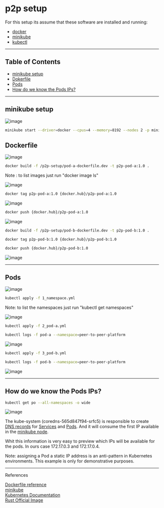 # p2p setup

For this setup its assume that these software are installed and running:
<ul>
  <li><a href="https://docs.docker.com/engine/install/ubuntu/" target="_blank">docker</a></li>
  <li><a href="https://minikube.sigs.k8s.io/docs/start/" target="_blank">minikube</a></li>
  <li><a href="https://kubernetes.io/docs/tasks/tools/install-kubectl-linux/" target="_blank">kubectl</a></li>
</ul>
<hr>

## Table of Contents<br>
<ul>
<li><a href="https://github.com/gcp-development/peer-to-peer/blob/main/p2p-setup/README.md#minikube-setup" target="_self">minikube setup</a></li>
<li><a href="https://github.com/gcp-development/peer-to-peer/tree/main/p2p-setup#dockerfile" target="_self">Dokerfile</a></li>
<li><a href="https://github.com/gcp-development/peer-to-peer/tree/main/p2p-setup#pods" target="_self">Pods</a></li>  
<li><a href="https://github.com/gcp-development/peer-to-peer/tree/main/p2p-setup#how-do-we-know-the-pods-ips" target="_self">How do we know the Pods IPs?</a></li> 
</ul>
<hr>

## minikube setup

![image](https://user-images.githubusercontent.com/76512851/217585412-3467872a-4101-4453-9c9e-34ec32402ca1.png)

```bash
minikube start --driver=docker --cpus=4 --memory=8192 --nodes 2 -p minikube-node
```

## Dockerfile

![image](https://user-images.githubusercontent.com/76512851/214598654-10fe08b3-0297-4122-a26f-d12c894f7491.png)

```bash
docker build -f /p2p-setup/pod-a-dockerfile.dev -t p2p-pod-a:1.0 .
```
Note : to list images just run "docker image ls"

![image](https://user-images.githubusercontent.com/76512851/214587480-350a7121-ea38-4603-8923-17caf8b91683.png)

```bash
docker tag p2p-pod-a:1.0 {docker.hub}/p2p-pod-a:1.0
```
![image](https://user-images.githubusercontent.com/76512851/214598064-5c73f619-9dfe-412f-8622-3ec136fd8a9f.png)

```bash
docker push {docker.hub}/p2p-pod-a:1.0
```

![image](https://user-images.githubusercontent.com/76512851/214589087-f62ee2b0-d66c-4f52-9001-a417094935fe.png)


```bash
docker build -f /p2p-setup/pod-b-dockerfile.dev -t p2p-pod-b:1.0 .
```

```bash
docker tag p2p-pod-b:1.0 {docker.hub}/p2p-pod-b:1.0
```

```bash
docker push {docker.hub}/p2p-pod-b:1.0
```

![image](https://user-images.githubusercontent.com/76512851/214597726-33990b1c-45d7-4d7b-ba21-30b5cac7f17a.png)

<hr>

## Pods

![image](https://user-images.githubusercontent.com/76512851/214600031-fd6627f0-f848-461a-9555-6f0b113a3bb8.png)

```bash
kubectl apply -f 1_namespace.yml
```
Note: to list the namespaces just run "kubectl get namespaces"

![image](https://user-images.githubusercontent.com/76512851/214600792-700afd92-3553-4f1d-a3fe-cebd304d89b2.png)


```bash
kubectl apply -f 2_pod-a.yml
```

```bash
kubectl logs -f pod-a --namespace=peer-to-peer-platform
```

![image](https://user-images.githubusercontent.com/76512851/214621392-270750a6-fc6d-4dc4-9108-237ce5bd045d.png)


```bash
kubectl apply -f 3_pod-b.yml
```

```bash
kubectl logs -f pod-b --namespace=peer-to-peer-platform
```

![image](https://user-images.githubusercontent.com/76512851/214621152-36dd79a8-8007-4509-a56e-8bdc0678bf66.png)

<hr>

## How do we know the Pods IPs?

```bash
kubectl get po --all-namespaces -o wide
```

![image](https://user-images.githubusercontent.com/76512851/214622104-04577d9a-8db7-442c-b3c4-acb17429b1b5.png)

The kube-system (coredns-565d847f94-srfc5) is responsible to create [DNS records](https://kubernetes.io/docs/concepts/services-networking/dns-pod-service/) for [Services](https://minikube.sigs.k8s.io/docs/commands/service/) and [Pods](https://kubernetes.io/docs/concepts/workloads/pods/). And it will consume the first IP available in the [minikube node](https://minikube.sigs.k8s.io/docs/commands/node/#minikube-node).

Whit this information is very easy to preview which IPs will be available for the pods. In ours case 172.17.0.3 and 172.17.0.4.

Note: assigning a Pod a static IP address is an anti-pattern in Kubernetes environments. This example is only for demonstrative purposes.

<hr>

References

[Dockerfile reference](https://docs.docker.com/engine/reference/builder/)<br>
[minikube](https://minikube.sigs.k8s.io/docs/)<br>
[Kubernetes Documentation](https://kubernetes.io/docs/home/)<br>
[Rust Official Image](https://hub.docker.com/_/rust)

